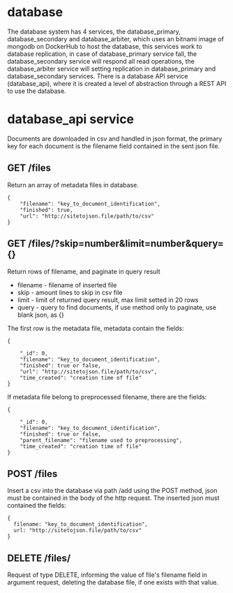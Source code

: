 # database

The database system has 4 services, the database_primary, database_secondary and database_arbiter, which uses an bitnami image of mongodb on DockerHub to host the database, this services work to database replication, in case of database_primary service fall, the database_secondary service will respond all read operations, the database_arbiter service will setting replication in database_primary and database_secondary services. There is a database API service (database_api), where it is created a level of abstraction through a REST API to use the database.

# database_api service
Documents are downloaded in csv and handled in json format, the primary key for each document is the filename field contained in the sent json file.

## GET /files
Return an array of metadata files in database.
```
{
	"filename": "key_to_document_identification",
	"finished": true,
	"url": "http://sitetojson.file/path/to/csv"
}
```

## GET /files/<filename>?skip=number&limit=number&query={}
Return rows of filename, and paginate in query result

* filename - filename of inserted file
* skip - amount lines to skip in csv file
* limit - limit of returned query result, max limit setted in 20 rows
* query - query to find documents, if use method only to paginate, use blank json, as {}

The first row is the metadata file, metadata contain the fields:
```
{

	"_id": 0,
	"filename": "key_to_document_identification",
	"finished": true or false,
	"url": "http://sitetojson.file/path/to/csv",
	"time_created": "creation time of file"   
}
```

If metadata file belong to preprocessed filename, there are the fields:

```
{

	"_id": 0,
	"filename": "key_to_document_identification",
	"finished": true or false,
	"parent_filename": "filename used to preprocessing",
	"time_created": "creation time of file"
}
```
## POST /files
Insert a csv into the database via path /add using the POST method, json must be contained in the body of the http request.
The inserted json must contained the fields: 
```
{
  filename: "key_to_document_identification",
  url: "http://sitetojson.file/path/to/csv"
}
```

## DELETE /files/<filename>
Request of type DELETE, informing the value of file's filename field in argument request, deleting the database file, if one exists with that value.

